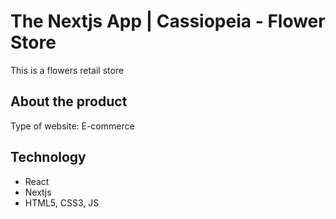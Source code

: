 # The Nextjs App | Cassiopeia - Flower Store

This is a flowers retail store

## About the product

Type of website: E-commerce

## Technology

- React
- Nextjs
- HTML5, CSS3, JS